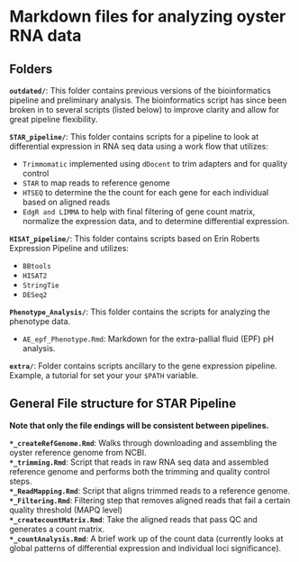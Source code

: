 # Markdown files for analyzing oyster RNA data  

## Folders  
**```outdated/```**:  This folder contains previous versions of the bioinformatics pipeline and preliminary analysis. The bioinformatics script has since been broken in to several scripts (listed below) to improve clarity and allow for great pipeline flexibility.  
  
**```STAR_pipeline/```**:  This folder contains scripts for a pipeline to look at differential expression in RNA seq data using a work flow that utilizes:  
- ```Trimmomatic``` implemented using ```dDocent``` to trim adapters and for quality control  
- ```STAR``` to map reads to reference genome  
- ```HTSEQ``` to determine the the count for each gene for each individual based on aligned reads   
- ```EdgR and LIMMA``` to help with final filtering of gene count matrix, normalize the expression data, and to determine differential expression.  
  
**```HISAT_pipeline/```**:  This folder contains scripts based on Erin Roberts Expression Pipeline and utilizes:  
- ```BBtools```  
- ```HISAT2```  
- ```StringTie```  
- ```DESeq2```   

**```Phenotype_Analysis/```**: This folder contains the scripts for analyzing the phenotype data.
- ```AE_epf_Phenotype.Rmd```: Markdown for the extra-pallial fluid (EPF) pH analysis. 

**```extra/```**: Folder contains scripts ancillary to the gene expression pipeline. Example, a tutorial for set your your ```$PATH``` variable.
  
## General File structure for STAR Pipeline
  
**Note that only the file endings will be consistent between pipelines.**  
  
**```*_createRefGenome.Rmd```**: Walks through downloading and assembling the oyster reference genome from NCBI.  
**```*_trimming.Rmd```**: Script that reads in raw RNA seq data and assembled reference genome and performs both the trimming and quality control steps.  
**```*_ReadMapping.Rmd```**: Script that aligns trimmed reads to a reference genome.  
**```*_Filtering.Rmd```**: Filtering step that removes aligned reads that fail a certain quality threshold (MAPQ level)  
**```*_createcountMatrix.Rmd```**: Take the aligned reads that pass QC and generates a count matrix.  
**```*_countAnalysis.Rmd```**: A brief work up of the count data (currently looks at global patterns of differential expression and individual loci significance).  
